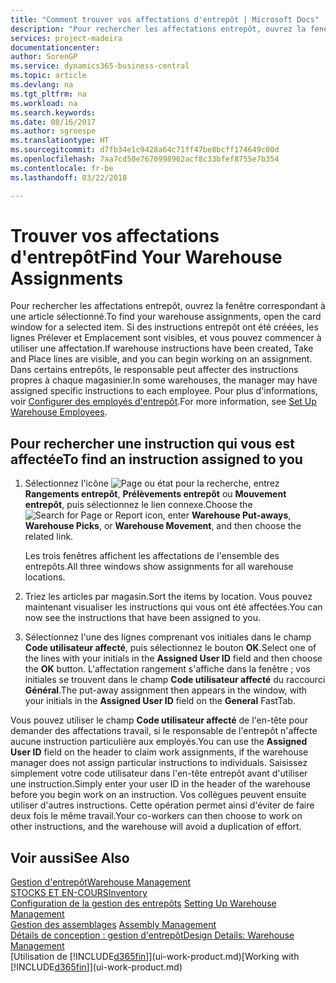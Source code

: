 ```yaml
---
title: "Comment trouver vos affectations d'entrepôt | Microsoft Docs"
description: "Pour rechercher les affectations entrepôt, ouvrez la fenêtre correspondant à une article sélectionné. Si des instructions entrepôt ont été créées, les lignes Prélever et Emplacement sont visibles, et vous pouvez commencer à utiliser une affectation. Dans certains entrepôts, le responsable peut affecter des instructions propres à chaque magasinier."
services: project-madeira
documentationcenter: 
author: SorenGP
ms.service: dynamics365-business-central
ms.topic: article
ms.devlang: na
ms.tgt_pltfrm: na
ms.workload: na
ms.search.keywords: 
ms.date: 08/16/2017
ms.author: sgroespe
ms.translationtype: HT
ms.sourcegitcommit: d7fb34e1c9428a64c71ff47be8bcff174649c00d
ms.openlocfilehash: 7aa7cd50e7670998962acf8c33bfef8755e7b354
ms.contentlocale: fr-be
ms.lasthandoff: 03/22/2018

---
```

# <a name="find-your-warehouse-assignments"></a><span data-ttu-id="dafd9-105">Trouver vos affectations d'entrepôt</span><span class="sxs-lookup"><span data-stu-id="dafd9-105">Find Your Warehouse Assignments</span></span>
<span data-ttu-id="dafd9-106">Pour rechercher les affectations entrepôt, ouvrez la fenêtre correspondant à une article sélectionné.</span><span class="sxs-lookup"><span data-stu-id="dafd9-106">To find your warehouse assignments, open the card window for a selected item.</span></span> <span data-ttu-id="dafd9-107">Si des instructions entrepôt ont été créées, les lignes Prélever et Emplacement sont visibles, et vous pouvez commencer à utiliser une affectation.</span><span class="sxs-lookup"><span data-stu-id="dafd9-107">If warehouse instructions have been created, Take and Place lines are visible, and you can begin working on an assignment.</span></span> <span data-ttu-id="dafd9-108">Dans certains entrepôts, le responsable peut affecter des instructions propres à chaque magasinier.</span><span class="sxs-lookup"><span data-stu-id="dafd9-108">In some warehouses, the manager may have assigned specific instructions to each employee.</span></span> <span data-ttu-id="dafd9-109">Pour plus d'informations, voir [Configurer des employés d'entrepôt](warehouse-how-to-set-up-warehouse-employees.md).</span><span class="sxs-lookup"><span data-stu-id="dafd9-109">For more information, see [Set Up Warehouse Employees](warehouse-how-to-set-up-warehouse-employees.md).</span></span>

## <a name="to-find-an-instruction-assigned-to-you"></a><span data-ttu-id="dafd9-110">Pour rechercher une instruction qui vous est affectée</span><span class="sxs-lookup"><span data-stu-id="dafd9-110">To find an instruction assigned to you</span></span>  
1.  <span data-ttu-id="dafd9-111">Sélectionnez l'icône ![Page ou état pour la recherche](media/ui-search/search_small.png "Page ou état pour la recherche"), entrez **Rangements entrepôt**, **Prélèvements entrepôt** ou **Mouvement entrepôt**, puis sélectionnez le lien connexe.</span><span class="sxs-lookup"><span data-stu-id="dafd9-111">Choose the ![Search for Page or Report](media/ui-search/search_small.png "Search for Page or Report icon") icon, enter **Warehouse Put-aways**, **Warehouse Picks**, or **Warehouse Movement**, and then choose the related link.</span></span>

    <span data-ttu-id="dafd9-112">Les trois fenêtres affichent les affectations de l'ensemble des entrepôts.</span><span class="sxs-lookup"><span data-stu-id="dafd9-112">All three windows show assignments for all warehouse locations.</span></span>  

2. <span data-ttu-id="dafd9-113">Triez les articles par magasin.</span><span class="sxs-lookup"><span data-stu-id="dafd9-113">Sort the items by location.</span></span> <span data-ttu-id="dafd9-114">Vous pouvez maintenant visualiser les instructions qui vous ont été affectées.</span><span class="sxs-lookup"><span data-stu-id="dafd9-114">You can now see the instructions that have been assigned to you.</span></span>  
3. <span data-ttu-id="dafd9-115">Sélectionnez l'une des lignes comprenant vos initiales dans le champ **Code utilisateur affecté**, puis sélectionnez le bouton **OK**.</span><span class="sxs-lookup"><span data-stu-id="dafd9-115">Select one of the lines with your initials in the **Assigned User ID** field and then choose the **OK** button.</span></span> <span data-ttu-id="dafd9-116">L'affectation rangement s'affiche dans la fenêtre ; vos initiales se trouvent dans le champ **Code utilisateur affecté** du raccourci **Général**.</span><span class="sxs-lookup"><span data-stu-id="dafd9-116">The put-away assignment then appears in the window, with your initials in the **Assigned User ID** field on the **General** FastTab.</span></span>  

<span data-ttu-id="dafd9-117">Vous pouvez utiliser le champ **Code utilisateur affecté** de l'en-tête pour demander des affectations travail, si le responsable de l'entrepôt n'affecte aucune instruction particulière aux employés.</span><span class="sxs-lookup"><span data-stu-id="dafd9-117">You can use the **Assigned User ID** field on the header to claim work assignments, if the warehouse manager does not assign particular instructions to individuals.</span></span> <span data-ttu-id="dafd9-118">Saisissez simplement votre code utilisateur dans l'en-tête entrepôt avant d'utiliser une instruction.</span><span class="sxs-lookup"><span data-stu-id="dafd9-118">Simply enter your user ID in the header of the warehouse before you begin work on an instruction.</span></span> <span data-ttu-id="dafd9-119">Vos collègues peuvent ensuite utiliser d'autres instructions. Cette opération permet ainsi d'éviter de faire deux fois le même travail.</span><span class="sxs-lookup"><span data-stu-id="dafd9-119">Your co-workers can then choose to work on other instructions, and the warehouse will avoid a duplication of effort.</span></span>  

## <a name="see-also"></a><span data-ttu-id="dafd9-120">Voir aussi</span><span class="sxs-lookup"><span data-stu-id="dafd9-120">See Also</span></span>  
[<span data-ttu-id="dafd9-121">Gestion d'entrepôt</span><span class="sxs-lookup"><span data-stu-id="dafd9-121">Warehouse Management</span></span>](warehouse-manage-warehouse.md)  
[<span data-ttu-id="dafd9-122">STOCKS ET EN-COURS</span><span class="sxs-lookup"><span data-stu-id="dafd9-122">Inventory</span></span>](inventory-manage-inventory.md)  
<span data-ttu-id="dafd9-123">[Configuration de la gestion des entrepôts](warehouse-setup-warehouse.md)   </span><span class="sxs-lookup"><span data-stu-id="dafd9-123">[Setting Up Warehouse Management](warehouse-setup-warehouse.md)   </span></span>  
<span data-ttu-id="dafd9-124">[Gestion des assemblages](assembly-assemble-items.md)  </span><span class="sxs-lookup"><span data-stu-id="dafd9-124">[Assembly Management](assembly-assemble-items.md)  </span></span>  
[<span data-ttu-id="dafd9-125">Détails de conception : gestion d'entrepôt</span><span class="sxs-lookup"><span data-stu-id="dafd9-125">Design Details: Warehouse Management</span></span>](design-details-warehouse-management.md)  
<span data-ttu-id="dafd9-126">[Utilisation de [!INCLUDE[d365fin](includes/d365fin_md.md)]](ui-work-product.md)</span><span class="sxs-lookup"><span data-stu-id="dafd9-126">[Working with [!INCLUDE[d365fin](includes/d365fin_md.md)]](ui-work-product.md)</span></span> 

